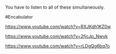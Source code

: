 You have to listen to all of these simultaneously. 

#Encabulator

https://www.youtube.com/watch?v=RXJKdh1KZ0w

https://www.youtube.com/watch?v=2fjcJp_Nwvk

https://www.youtube.com/watch?v=rLDgQg6bq7o